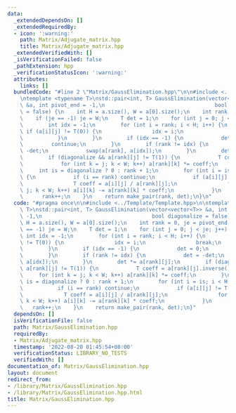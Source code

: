 ```yaml
---
data:
  _extendedDependsOn: []
  _extendedRequiredBy:
  - icon: ':warning:'
    path: Matrix/Adjugate_matrix.hpp
    title: Matrix/Adjugate_matrix.hpp
  _extendedVerifiedWith: []
  _isVerificationFailed: false
  _pathExtension: hpp
  _verificationStatusIcon: ':warning:'
  attributes:
    links: []
  bundledCode: "#line 2 \"Matrix/GaussElimination.hpp\"\n\n#include <../Template/Template.hpp>\n\
    \ntemplate <typename T>\nstd::pair<int, T> GaussElimination(vector<vector<T>>\
    \ &a, int pivot_end = -1,\n                                   bool diagonalize\
    \ = false) {\n    int H = a.size(), W = a[0].size();\n    int rank = 0, je = pivot_end;\n\
    \    if (je == -1) je = W;\n    T det = 1;\n    for (int j = 0; j < je; j++) {\n\
    \        int idx = -1;\n        for (int i = rank; i < H; i++) {\n           \
    \ if (a[i][j] != T(0)) {\n                idx = i;\n                break;\n \
    \           }\n        }\n        if (idx == -1) {\n            det = 0;\n   \
    \         continue;\n        }\n        if (rank != idx) {\n            det =\
    \ -det;\n            swap(a[rank], a[idx]);\n        }\n        det *= a[rank][j];\n\
    \        if (diagonalize && a[rank][j] != T(1)) {\n            T coeff = a[rank][j].inverse();\n\
    \            for (int k = j; k < W; k++) a[rank][k] *= coeff;\n        }\n   \
    \     int is = diagonalize ? 0 : rank + 1;\n        for (int i = is; i < H; i++)\
    \ {\n            if (i == rank) continue;\n            if (a[i][j] != T(0)) {\n\
    \                T coeff = a[i][j] / a[rank][j];\n                for (int k =\
    \ j; k < W; k++) a[i][k] -= a[rank][k] * coeff;\n            }\n        }\n  \
    \      rank++;\n    }\n    return make_pair(rank, det);\n}\n"
  code: "#pragma once\n\n#include <../Template/Template.hpp>\n\ntemplate <typename\
    \ T>\nstd::pair<int, T> GaussElimination(vector<vector<T>> &a, int pivot_end =\
    \ -1,\n                                   bool diagonalize = false) {\n    int\
    \ H = a.size(), W = a[0].size();\n    int rank = 0, je = pivot_end;\n    if (je\
    \ == -1) je = W;\n    T det = 1;\n    for (int j = 0; j < je; j++) {\n       \
    \ int idx = -1;\n        for (int i = rank; i < H; i++) {\n            if (a[i][j]\
    \ != T(0)) {\n                idx = i;\n                break;\n            }\n\
    \        }\n        if (idx == -1) {\n            det = 0;\n            continue;\n\
    \        }\n        if (rank != idx) {\n            det = -det;\n            swap(a[rank],\
    \ a[idx]);\n        }\n        det *= a[rank][j];\n        if (diagonalize &&\
    \ a[rank][j] != T(1)) {\n            T coeff = a[rank][j].inverse();\n       \
    \     for (int k = j; k < W; k++) a[rank][k] *= coeff;\n        }\n        int\
    \ is = diagonalize ? 0 : rank + 1;\n        for (int i = is; i < H; i++) {\n \
    \           if (i == rank) continue;\n            if (a[i][j] != T(0)) {\n   \
    \             T coeff = a[i][j] / a[rank][j];\n                for (int k = j;\
    \ k < W; k++) a[i][k] -= a[rank][k] * coeff;\n            }\n        }\n     \
    \   rank++;\n    }\n    return make_pair(rank, det);\n}"
  dependsOn: []
  isVerificationFile: false
  path: Matrix/GaussElimination.hpp
  requiredBy:
  - Matrix/Adjugate_matrix.hpp
  timestamp: '2022-08-20 01:45:54+08:00'
  verificationStatus: LIBRARY_NO_TESTS
  verifiedWith: []
documentation_of: Matrix/GaussElimination.hpp
layout: document
redirect_from:
- /library/Matrix/GaussElimination.hpp
- /library/Matrix/GaussElimination.hpp.html
title: Matrix/GaussElimination.hpp
---
```


